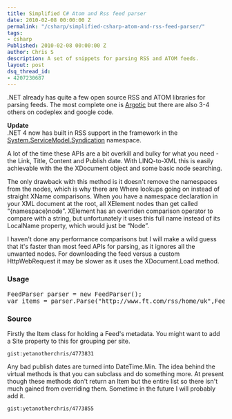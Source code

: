 ```yaml
---
title: Simplified C# Atom and Rss feed parser
date: 2010-02-08 00:00:00 Z
permalink: "/csharp/simplified-csharp-atom-and-rss-feed-parser/"
tags:
- csharp
Published: 2010-02-08 00:00:00 Z
author: Chris S
description: A set of snippets for parsing RSS and ATOM feeds.
layout: post
dsq_thread_id:
- 4207230687
---
```


.NET already has quite a few open source RSS and ATOM libraries for parsing feeds. The most complete one is [Argotic][1] but there are also 3-4 others on codeplex and google code.

**Update**   
.NET 4 now has built in RSS support in the framework in the [System.ServiceModel.Syndication][2] namespace. 

<!--more-->

A lot of the time these APIs are a bit overkill and bulky for what you need - the Link, Title, Content and Publish date. With LINQ-to-XML this is easily achievable with the the XDocument object and some basic node searching.

The only drawback with this method is it doesn't remove the namespaces from the nodes, which is why there are Where lookups going on instead of straight XName comparisons. When you have a namespace declaration in your XML document at the root, all XElement nodes than get called &#8220;{namespace}node&#8221;. XElement has an overriden comparison operator to compare with a string, but unfortunately it uses this full name instead of its LocalName property, which would just be &#8220;Node&#8221;.

I haven't done any performance comparisons but I will make a wild guess that it's faster than most feed APIs for parsing, as it ignores all the unwanted nodes. For downloading the feed versus a custom HttpWebRequest it may be slower as it uses the XDocument.Load method.

### Usage

<pre>FeedParser parser = new FeedParser();
var items = parser.Parse("http://www.ft.com/rss/home/uk",FeedType.RSS);
</pre>

### Source

Firstly the Item class for holding a Feed's metadata. You might want to add a Site property to this for grouping per site.

`gist:yetanotherchris/4773831`

Any bad publish dates are turned into DateTime.Min. The idea behind the virtual methods is that you can subclass and do something more. At present though these methods don't return an Item but the entire list so there isn't much gained from overriding them. Sometime in the future I will probably add it.

`gist:yetanotherchris/4773855`

 [1]: http://www.codeplex.com/Argotic
 [2]: http://msdn.microsoft.com/en-us/library/system.servicemodel.syndication.aspx